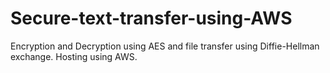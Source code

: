 # Secure-text-transfer-using-AWS
Encryption and Decryption using AES and file transfer using Diffie-Hellman exchange. Hosting using AWS. 

